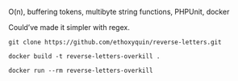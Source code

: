 O(n), buffering tokens, multibyte string functions, PHPUnit, docker

Could’ve made it simpler with regex.
```
git clone https://github.com/ethoxyquin/reverse-letters.git

docker build -t reverse-letters-overkill .

docker run --rm reverse-letters-overkill
```
